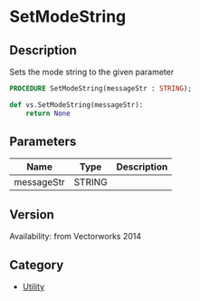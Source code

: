 # SetModeString

## Description
Sets the mode string to the given parameter

```pascal
PROCEDURE SetModeString(messageStr : STRING);
```

```python
def vs.SetModeString(messageStr):
    return None
```

## Parameters
|Name|Type|Description|
|---|---|---|
|messageStr|STRING|   |

## Version
Availability: from Vectorworks 2014

## Category
* [Utility](../Categories/Utility.md)
